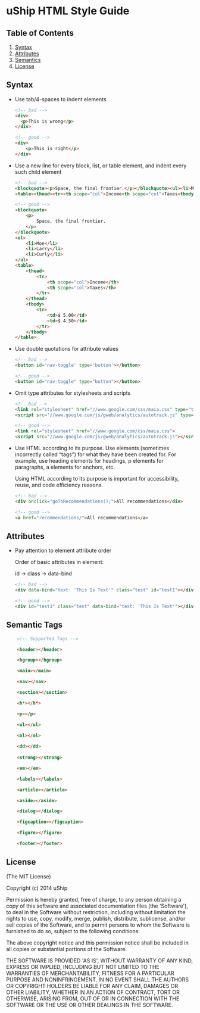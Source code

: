 # uShip HTML Style Guide <html>

## <a name="TOC">Table of Contents</a>

  1. [Syntax](#syntax)
  1. [Attributes](#attributes)
  1. [Semantics](#semantics)
  1. [License](#license)

## <a name="syntax">Syntax</a>
- Use tab/4-spaces to indent elements

	```html
	<!-- bad -->
	<div>
	  <p>This is wrong</p>
	</div>

	<!-- good -->
	<div>
	    <p>This is right</p>
	</div>
	```

- Use a new line for every block, list, or table element, and indent every such child element
	
	```html
	<!-- bad -->
	<blockquote><p>Space, the final frontier.</p></blockquote><ul><li>Moe<li>Larry<li>Curly</ul>
	<table><thead><tr><th scope="col">Income<th scope="col">Taxes<tbody><tr><td>$ 5.00</td><td>$ 4.50</td></table>

	<!-- good -->
	<blockquote>
	    <p>
            Space, the final frontier.
        </p>
	</blockquote>
	<ul>
	    <li>Moe</li>
	    <li>Larry</li>
	    <li>Curly</li>
	</ul>
	<table>
	    <thead>
	        <tr>
	            <th scope="col">Income</th>
	            <th scope="col">Taxes</th>
            </tr>
        </thead>
	    <tbody>
            <tr>
	            <td>$ 5.00</td>
	            <td>$ 4.50</td>
            </tr>
        </tbody>
	</table>
	```

- Use double quotations for attribute values

	```html 
	<!-- bad -->
	<button id='nav-toggle' type='button'></button>

	<!-- good -->
	<button id="nav-toggle" type="button"></button>
	```

- Omit type attributes for stylesheets and scripts

	```html
	<!-- bad -->
	<link rel="stylesheet" href="//www.google.com/css/maia.css" type="text/css">
	<script src="//www.google.com/js/gweb/analytics/autotrack.js" type="text/javascript"></script>
	
	<!-- good -->
	<link rel="stylesheet" href="//www.google.com/css/maia.css">
	<script src="//www.google.com/js/gweb/analytics/autotrack.js"></script>
	```

- Use HTML according to its purpose.
	Use elements (sometimes incorrectly called “tags”) for what they have been created for. For example, use heading elements for headings, p elements for paragraphs, a elements for anchors, etc.

	Using HTML according to its purpose is important for accessibility, reuse, and code efficiency reasons.

	```html 
	<!-- bad -->
	<div onclick="goToRecommendations();">All recommendations</div>
	
	<!-- good -->
	<a href="recommendations/">All recommendations</a>
	```

## <a name="attributes">Attributes</a>
- Pay attention to element attribute order 

	Order of basic attributes in element: 

	id &#8594; class &#8594; data-bind

	```html
	<!-- bad -->
	<div data-bind="text: 'This Is Text'" class="test" id="test1"></div>

	<!-- good -->
	<div id="test1" class="test" data-bind="text: 'This Is Text'"></div>
	```

## <a name="semantics">Semantic Tags</a>

```html
    <!-- Supported Tags -->

    <header></header>

    <hgroup></hgroup>

    <main></main>

    <nav></nav>

    <section></section>

    <h*></h*>

    <p></p>

    <ul></ul>

    <ol></ol>
    
    <dd></dd>
    
    <strong></strong>

    <em></em>

    <labels></labels>

    <article></article>

    <aside></aside>

    <dialog></dialog>

    <figcaption></figcaption>

    <figure></figure>

    <footer></footer>
```

## <a name="license">License</a>

(The MIT License)

Copyright (c) 2014 uShip

Permission is hereby granted, free of charge, to any person obtaining
a copy of this software and associated documentation files (the
'Software'), to deal in the Software without restriction, including
without limitation the rights to use, copy, modify, merge, publish,
distribute, sublicense, and/or sell copies of the Software, and to
permit persons to whom the Software is furnished to do so, subject to
the following conditions:

The above copyright notice and this permission notice shall be
included in all copies or substantial portions of the Software.

THE SOFTWARE IS PROVIDED 'AS IS', WITHOUT WARRANTY OF ANY KIND,
EXPRESS OR IMPLIED, INCLUDING BUT NOT LIMITED TO THE WARRANTIES OF
MERCHANTABILITY, FITNESS FOR A PARTICULAR PURPOSE AND NONINFRINGEMENT.
IN NO EVENT SHALL THE AUTHORS OR COPYRIGHT HOLDERS BE LIABLE FOR ANY
CLAIM, DAMAGES OR OTHER LIABILITY, WHETHER IN AN ACTION OF CONTRACT,
TORT OR OTHERWISE, ARISING FROM, OUT OF OR IN CONNECTION WITH THE
SOFTWARE OR THE USE OR OTHER DEALINGS IN THE SOFTWARE.

</html>